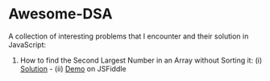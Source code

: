 # Awesome-DSA

A collection of interesting problems that I encounter and their solution in JavaScript:
1. How to find the Second Largest Number in an Array without Sorting it: 
  (i)  [Solution](https://github.com/kirtijalan/Awesome-DSA/blob/master/SecondLargestNumber.js) - 
  (ii) [Demo](https://jsfiddle.net/kirtijalan/6cf7a4ny/1/) on JSFiddle
